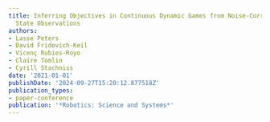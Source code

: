 ```yaml
---
title: Inferring Objectives in Continuous Dynamic Games from Noise-Corrupted Partial
  State Observations
authors:
- Lasse Peters
- David Fridovich-Keil
- Vicenç Rubies-Royo
- Claire Tomlin
- Cyrill Stachniss
date: '2021-01-01'
publishDate: '2024-09-27T15:20:12.877518Z'
publication_types:
- paper-conference
publication: '*Robotics: Science and Systems*'
---
```

